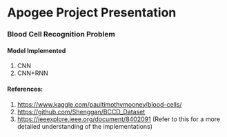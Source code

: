 
# Apogee Project Presentation
### Blood Cell Recognition Problem
#### Model Implemented
1. CNN <br />
2. CNN+RNN <br />
#### References: 
1. https://www.kaggle.com/paultimothymooney/blood-cells/
2. https://github.com/Shenggan/BCCD_Dataset
3. https://ieeexplore.ieee.org/document/8402091 (Refer to this for a more detailed understanding of the implementations)
